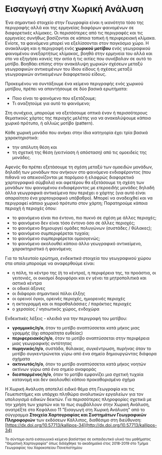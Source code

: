 # Εισαγωγή στην Χωρική Ανάλυση

Ένα σημαντικό στοιχείο στην Γεωγραφία είναι η ικανότητα τόσο της περιγραφής αλλά και της ερμηνείας διαφόρων φαινομένων σε διαφορετικές κλίμακες. Οι περισσότερες από τις περιγραφές και τις ερμηνείες συνήθως βασίζονται σε κάποια τοπική ή περιφερειακή κλίμακα. Ενίοτε, τα φαινόμενα μπορεί να εξελίσσονται στον παγκόσμιο χώρο. Η ανακάλυψη και η περιγραφή ενός **χωρικού μοτίβου** ενός γεωγραφικού φαινομένου ανεξαρτήτως κλίμακας, βοηθά στην ερμηνεία του αλλά και στο να εξηγήσει κανείς την αιτία ή τις αιτίες που συνέβαλαν σε αυτό το μοτίβο. Βοηθάει επίσης στην ανακάλυψη χωρικών σχέσεων μεταξύ γεωγραφικών αντικειμένων του ίδιου είδους ή σχέσεις μεταξύ γεωγραφικών αντικειμένων διαφορετικού είδους.

Προκειμένου να συντάξουμε ένα κείμενο περιγραφής ενός χωρικού μοτίβου, πρέπει να απαντήσουμε σε δύο βασικά ερωτήματα:
- Ποιο είναι το φαινόμενο που εξετάζουμε;
- Τι αναζητούμε για αυτό το φαινόμενο;

Στη συνέχεια, μπορούμε να εξετάσουμε οπτικά έναν ή περισσότερους θεματικούς χάρτες της περιοχής μελέτης για να ανακαλύψουμε
κάποιο χωρικό πρότυπο, ή αλλιώς μοτίβο (pattern).

Κάθε χωρική μονάδα που ανήκει στην ίδια κατηγορία έχει τρία βασικά χαρακτηριστικά:
- την απόλυτη θέση και
- τη σχετική της θέση (γειτνίαση ή απόσταση) από τις ομοειδείς της μονάδες.

Αφενός θα πρέπει εξετάσουμε τη σχέση μεταξύ των ομοειδών μονάδων, δηλαδή των μονάδων που ανήκουν στο φαινόμενο ενδιαφέροντος (που πιθανά να απεικονίζονται με παρόμοιο ή ελαφρώς διαφορετικό χαρτογραφικό σύμβολο) και αφετέρου θα εξετάσουμε τη σχέση των μονάδων του φαινομένου ενδιαφέροντος με ετεροειδής μονάδες δηλαδή άλλα γεωγραφικά αντικείμενα που περιέχει ο χάρτης (για αυτό είναι απαραίτητο ένα χαρτογραφικό υπόβαθρο). Μπορεί να αναδειχθεί και να περιγραφεί κάποιο χωρικό πρότυπο στον χάρτη; Παρατηρούμε κάποια περιοχή ή περιοχές όπου:

- το φαινόμενο είναι πιο έντονο, πιο πυκνό σε σχέση με άλλες περιοχές;
- το φαινόμενο δεν είναι τόσο έντονο όσο σε άλλες περιοχές;
- το φαινόμενο δημιουργεί ομάδες πολυγώνων (συστάδες / θύλακες);
- το φαινόμενο συμπεριφέρεται τυχαία;
- το φαινόμενο συμπεριφέρεται ομοιογενώς;
- το φαινόμενο ακολουθεί κάποιο άλλο γεωγραφικό αντικείμενο, χαρακτηριστικό ή φαινόμενο;

Για το τελευταίο ερώτημα, *ενδεικτικά* στοιχεία του γεωγραφικού χώρου στα οποία μπορούμε να αναφερθούμε είναι:
- η πόλη, το κέντρο της (ή τα κέντρα), η περιφέρεια της, τα προάστια, οι γειτονιές, οι οικισμοί δορυφόροι και εν γένει τα μητροπολιτικά και αστικά κέντρα
- οι οδικοί άξονες
- οι διάφοροι σημαντικοί πόλοι έλξης
- οι ορεινοί όγκοι, ορεινές περιοχές, ημιορεινές περιοχές
- η ακτογραμμή και οι παραθαλάσσιες / παράκτιες περιοχές
- ο χερσαίος / νησιωτικός χώρος, ενδοχώρα

Ενδεικτικές λέξεις - κλειδιά για την περιγραφή του μοτίβου:
- **γραμμικός/η/ο**, όταν το μοτίβο αναπτύσσεται κατά μήκος μιας γραμμής (όχι απαραίτητα ευθείας)
- **περιφερειακός/η/ο**, όταν το μοτίβο αναπτύσσεται στην περιφέρεια μιας γεωγραφικής οντότητας
- **πυρηνικός/η/ο**, συστάδα, θύλακας, συγκέντρωση, πυρήνας όταν το μοτίβο συγκεντρώνεται γύρω από ένα σημείο δημιουργώντας διάφορα σχήματα
- **ακτινωτός/η/ο**, όταν το μοτίβο αναπτύσσεται κατά μήκος νοητών ακτίνων γύρω από ένα σημείο αναφοράς
- **διεσπαρμένος/η/ο**, όταν το μοτίβο εμφανίζει μια σχετική τυχαία κατανομή και δεν ακολουθεί κάποιο προκαθορισμένο σχήμα

Η Χωρική Ανάλυση αποτελεί ειδικό θέμα στη Γεωγραφία και τις Γεωεπιστήμες και υπάρχει πληθώρα αναλυτικών εργαλείων για τον υπολογισμό ειδικών δεικτών. Για περισσότερες πληροφορίες σχετικά με την χρήση των χαρτών και το πως συμβάλλουν στην Χωρική Ανάλυση, ανατρέξτε στο Κεφάλαιο 11 "Εισαγωγή στη Χωρική Ανάλυση" από το σύγγραμμα **Στοιχεία Χαρτογραφίας και Συστημάτων Γεωγραφικών Πληροφοριών** των εκδόσεων Κάλλιπος, διαθέσιμο στη διεύθυνση: [https://dx.doi.org/10.57713/kallipos-34](http://dx.doi.org/10.57713/kallipos-34)

<sup>Το σύντομο αυτό εισαγωγικό κείμενο βασίστηκε σε εκπαιδευτικό υλικό του μαθήματος "Θεματική Χαρτογραφία" όπως διδάχθηκε το ακαδημαϊκό έτος 2018-2019 στο Τμήμα Γεωγραφίας του Χαροκοπείου Πανεπιστημίου</sup>